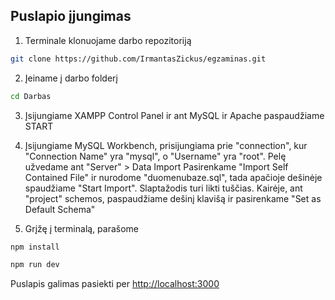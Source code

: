 ## Puslapio įjungimas

1. Terminale klonuojame darbo repozitoriją
```bash
git clone https://github.com/IrmantasZickus/egzaminas.git
```
2. Įeiname į darbo folderį
```bash
cd Darbas
```
3. Įsijungiame XAMPP Control Panel ir ant MySQL ir Apache paspaudžiame START

4. Įsijungiame MySQL Workbench, prisijungiama prie "connection", kur "Connection Name" yra "mysql", o "Username" yra "root".
Pelę užvedame ant "Server" > Data Import
Pasirenkame "Import Self Contained File" ir nurodome "duomenubaze.sql", tada apačioje dešinėje spaudžiame "Start Import". Slaptažodis turi likti tuščias.
Kairėje, ant "project" schemos, paspaudžiame dešinį klavišą ir pasirenkame "Set as Default Schema"

5. Grįžę į terminalą, parašome
```bash
npm install
```
```bash
npm run dev
```

Puslapis galimas pasiekti per [http://localhost:3000](http://localhost:3000)